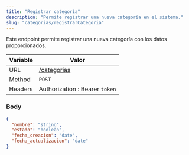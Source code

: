 ```yaml
---
title: "Registrar categoría"
description: "Permite registrar una nueva categoría en el sistema."
slug: "categorias/registrarCategoria"
---
```


Este endpoint permite registrar una nueva categoría con los datos proporcionados.

| Variable | Valor                          |
|----------|--------------------------------|
| URL      | [/categorias](/categorias)     |
| Method   | `POST`                         |
| Headers  | Authorization : Bearer `token` |

### Body

```json
{
  "nombre": "string",
  "estado": "boolean",
  "fecha_creacion": "date",
  "fecha_actualizacion": "date"
}
```